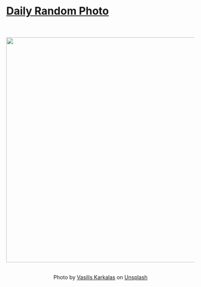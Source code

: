 # [Daily Random Photo](https://www.dailyrandomphoto.com/)

<div align="center">
  <br>
  <br>
  <a href="https://www.dailyrandomphoto.com/p/2024/2024-10-19/"><img src="https://images.unsplash.com/photo-1727829441330-9a743f524085?crop=entropy&cs=tinysrgb&fit=max&fm=jpg&ixid=M3w3NzUwOHwwfDF8cmFuZG9tfHx8fHx8fHx8MTcyOTI5ODMzOXw&ixlib=rb-4.0.3&q=80&w=1080" width="600px"></a>
  <br>
  <br>
  <p class="has-text-grey">Photo by <a href="https://unsplash.com/@vkark?utm_source=Daily%20Random%20Photo&amp;utm_medium=referral" target="_blank" rel="noopener noreferrer">Vasilis Karkalas</a> on <a href="https://unsplash.com/photos/a-long-road-in-the-middle-of-a-forest-ycMauus73Gs?utm_source=Daily%20Random%20Photo&amp;utm_medium=referral" target="_blank" rel="noopener noreferrer">Unsplash</a></p>
</div>
